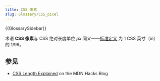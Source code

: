 ```yaml
---
title: CSS 像素
slug: Glossary/CSS_pixel
---
```


{{GlossarySidebar}}

术语 **CSS 像素**与 CSS 绝对长度单位 _px_ 同义——[标准定义](https://drafts.csswg.org/css-values/#absolute-lengths) 为 1 CSS 英寸（_in_）的 1/96。

## 参见

- [CSS Length Explained](https://hacks.mozilla.org/2013/09/css-length-explained/) on the MDN Hacks Blog
